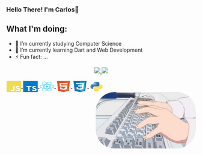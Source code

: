 ### Hello There! I'm Carlos👋

## What I'm doing:
- 🔭 I’m currently studying Computer Science
- 🌱 I’m currently learning Dart and Web Development
- ⚡ Fun fact: ...

<div align="center">
  <a href="https://github.com/CarlosEddie">
  <img height="180em" src="https://github-readme-stats.vercel.app/api?username=CarlosEddie&show_icons=true&theme=dracula&include_all_commits=true&count_private=true"/>
  <img height="180em" src="https://github-readme-stats.vercel.app/api/top-langs/?username=CarlosEddie&layout=compact&langs_count=7&theme=dracula"/>
</div>
  
<div style="display: inline_block"><br>
<img align="center" alt="Js" height="30" width="40" src="https://raw.githubusercontent.com/devicons/devicon/master/icons/javascript/javascript-plain.svg">
<img align="center" alt="Ts" height="30" width="40" src="https://raw.githubusercontent.com/devicons/devicon/master/icons/typescript/typescript-plain.svg">
<img align="center" alt="React" height="30" width="40" src="https://raw.githubusercontent.com/devicons/devicon/master/icons/react/react-original.svg">
<img align="center" alt="HTML" height="30" width="40" src="https://raw.githubusercontent.com/devicons/devicon/master/icons/html5/html5-original.svg">
<img align="center" alt="CSS" height="30" width="40" src="https://raw.githubusercontent.com/devicons/devicon/master/icons/css3/css3-original.svg">
<img align="center" alt="Python" height="30" width="40" src="https://raw.githubusercontent.com/devicons/devicon/master/icons/python/python-original.svg">
<img align="right" alt="pic" height="150" style="border-radius:50px;" src="https://github.com/CarlosEddie/CarlosEddie/blob/main/dragonmaid.gif">
</div>
